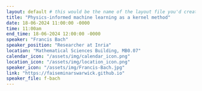 ```yaml
---
layout: default # this would be the name of the layout file you'd create for events
title: "Physics-informed machine learning as a kernel method"
date: 18-06-2024 11:00:00 -0000
time: 11:00am
end_time: 18-06-2024 12:00:00 -0000
speaker: "Francis Bach"
speaker_position: "Researcher at Inria"
location: "Mathematical Sciences Building, MB0.07"
calendar_icon: "/assets/img/calendar_icon.png"
location_icon: "/assets/img/location_icon.png"
speaker_icon: "/assets/img/Francis-Bach.jpg"
link: "https://faiseminarswarwick.github.io"
speaker_file: f-bach
---
```


